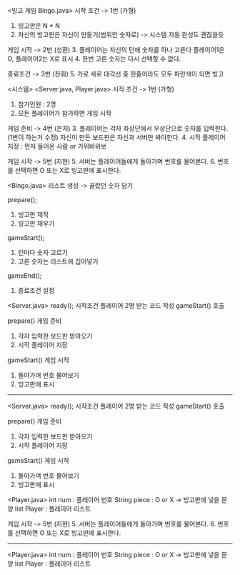 <빙고 게임 Bingo.java>
시작 조건 -> 1번 (가형)

1. 빙고판은 N \* N
2. 자신의 빙고판은 자신이 만들기(범위안 숫자로)
   -> 시스템 자동 완성도 괜찮을듯

게임 시작 -> 2번 (성환) 3. 플레이어는 자신의 턴에 숫자를 하나 고른다
플레이어1은 O, 플레이어2는 X로 표시 4. 한번 고른 숫자는 다시 선택할 수 없다.

종료조건 -> 3번 (찬휘) 5. 가로 세로 대각선 중 한줄이라도 모두 파란색이 되면 빙고

<시스템>
<Server.java, Player.java>
시작 조건 -> 1번 (가형)

1. 참가인원 : 2명
2. 모든 플레이어가 참가하면 게임 시작

게임 준비 -> 4번 (은지) 3. 플레이어는 각자 좌상단에서 우상단으로 숫자를 입력한다. (1번이 하는거 수정)
자신이 만든 보드판은 자신과 서버만 봐야한다. 4. 시작 플레이어 지정 : 먼저 들어온 사람 or 가위바위보

게임 시작 -> 5번 (지현) 5. 서버는 플레이어들에게 돌아가며 번호를 물어본다. 6. 번호를 선택하면 O 또는 X로 빙고판에 표시한다.

<Bingo.java>
리스트 생성 -> 골랐던 숫자 담기

prepare();

1. 빙고판 제작
2. 빙고판 채우기

gameStart();

1. 턴마다 숫자 고르기
2. 고른 숫자는 리스트에 집어넣기

gameEnd();

1. 종료조건 설정

<Server.java>
ready(); 시작조건
플레이어 2명 받는 코드 작성
gameStart() 호출

prepare() 게임 준비

1. 각자 입력한 보드판 받아오기
2. 시작 플레이어 지장

gameStart() 게임 시작

1. 돌아가며 번호 물어보기
2. 빙고판에 표시

----------------------------------
<Server.java>
ready();		시작조건
플레이어 2명 받는 코드 작성
gameStart() 호출

prepare()		게임 준비
1. 각자 입력한 보드판 받아오기
2. 시작 플레이어 지장

gameStart()	게임 시작
1. 돌아가며 번호 물어보기
2. 빙고판에 표시


<Player.java>
int num : 플레이어 번호
String piece : O or X -> 빙고판에 넣을 문양
list Player : 플레이어 리스트

게임 시작   -> 5번 (지현)
5. 서버는 플레이어들에게 돌아가며 번호를 물어본다.
6. 번호를 선택하면 O 또는 X로 빙고판에 표시한다.

----------------------------------------------------------

<Player.java>
int num : 플레이어 번호
String piece : O or X -> 빙고판에 넣을 문양
list Player : 플레이어 리스트
